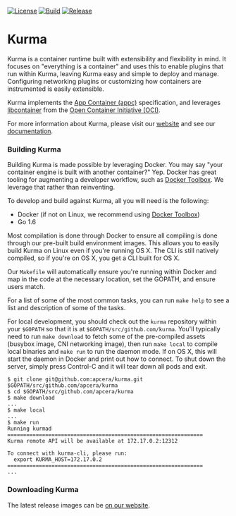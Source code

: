 [![License][License-Image]][License-URL] [![Build][Build-Status-Image]][Build-Status-URL] [![Release][Release-Image]][Release-URL]

# Kurma

Kurma is a container runtime built with extensibility and flexibility in
mind. It focuses on "everything is a container" and uses this to enable plugins
that run within Kurma, leaving Kurma easy and simple to deploy and
manage. Configuring networking plugins or customizing how containers are
instrumented is easily extensible.

Kurma implements the [App Container (appc)](https://github.com/appc/spec)
specification, and leverages
[libcontainer](https://github.com/opencontainers/runc/tree/master/libcontainer)
from the [Open Container Initiative (OCI)](https://www.opencontainers.org/).

For more information about Kurma, please visit our [website](https://kurma.io)
and see our [documentation](https://kurma.io/documentation).

### Building Kurma

Building Kurma is made possible by leveraging Docker. You may say "your
container engine is built with another container?" Yep. Docker has great tooling
for augmenting a developer workflow, such as
[Docker Toolbox](https://www.docker.com/products/docker-toolbox). We leverage
that rather than reinventing.

To develop and build against Kurma, all you will need is the following:

* Docker (if not on Linux, we recommend using [Docker Toolbox](https://www.docker.com/products/docker-toolbox))
* Go 1.6

Most compilation is done through Docker to ensure all compiling is done through
our pre-built build environment images. This allows you to easily build Kurma on
Linux even if you're running OS X. The CLI is still natively compiled, so if
you're on OS X, you get a CLI built for OS X.

Our `Makefile` will automatically ensure you're running within Docker and map in
the code at the necessary location, set the GOPATH, and ensure users match.

For a list of some of the most common tasks, you can run `make help` to see a
list and description of some of the tasks.

For local development, you should check out the `kurma` repository within your
`$GOPATH` so that it is at `$GOPATH/src/github.com/kurma`. You'll typically
need to run `make download` to fetch some of the pre-compiled assets (busybox
image, CNI networking image), then run `make local` to compile local binaries
and `make run` to run the daemon mode. If on OS X, this will start the daemon in
Docker and print out how to connect. To shut down the server, simply press
Control-C and it will tear down all pods and exit.

```shell
$ git clone git@github.com:apcera/kurma.git $GOPATH/src/github.com/apcera/kurma
$ cd $GOPATH/src/github.com/apcera/kurma
$ make download
...
$ make local
...
$ make run
Running kurmad
==============================================================
Kurma remote API will be available at 172.17.0.2:12312

To connect with kurma-cli, please run:
  export KURMA_HOST=172.17.0.2
==============================================================
...
```

### Downloading Kurma

The latest release images can be [on our website](https://kurma.io/download).

[License-URL]: https://opensource.org/licenses/Apache-2.0
[License-Image]: https://img.shields.io/:license-apache-blue.svg
[Build-Status-URL]: http://ci.kurma.io
[Build-Status-Image]: https://img.shields.io/teamcity/http/ci.kurma.io/s/Kurma_UnitTests_2.svg
[Release-URL]: https://kurma.io/download
[Release-Image]: https://img.shields.io/badge/release-v0.3.3-1eb0fc.svg
